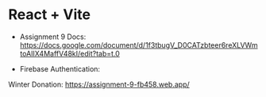 # React + Vite
- Assignment 9 Docs:
https://docs.google.com/document/d/1f3tbugV_D0CATzbteer6reXLVWmtoAIIX4MaffV48kI/edit?tab=t.0

- Firebase Authentication:

Winter Donation: https://assignment-9-fb458.web.app/
